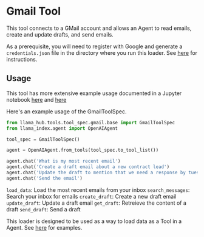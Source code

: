 # Gmail Tool

This tool connects to a GMail account and allows an Agent to read emails, create and update drafts, and send emails.

As a prerequisite, you will need to register with Google and generate a `credentials.json` file in the directory where you run this loader. See [here](https://developers.google.com/workspace/guides/create-credentials) for instructions.

## Usage

This tool has more extensive example usage documented in a Jupyter notebook [here](https://github.com/emptycrown/llama-hub/tree/main/llama_hub/tools/notebooks/gmail.ipynb) and [here](https://github.com/emptycrown/llama-hub/tree/main/llama_hub/tools/notebooks/advanced_tools_usage.ipynb)

Here's an example usage of the GmailToolSpec.

```python
from llama_hub.tools.tool_spec.gmail.base import GmailToolSpec
from llama_index.agent import OpenAIAgent

tool_spec = GmailToolSpec()

agent = OpenAIAgent.from_tools(tool_spec.to_tool_list())

agent.chat('What is my most recent email')
agent.chat('Create a draft email about a new contract lead')
agent.chat('Update the draft to mention that we need a response by tuesday')
agent.chat('Send the email')
```

`load_data`: Load the most recent emails from your inbox
`search_messages`: Search your inbox for emails
`create_draft`: Create a new draft email
`update_draft`: Update a draft email
`get_draft`: Retreieve the content of a draft
`send_draft`: Send a draft

This loader is designed to be used as a way to load data as a Tool in a Agent. See [here](https://github.com/emptycrown/llama-hub/tree/main) for examples.

